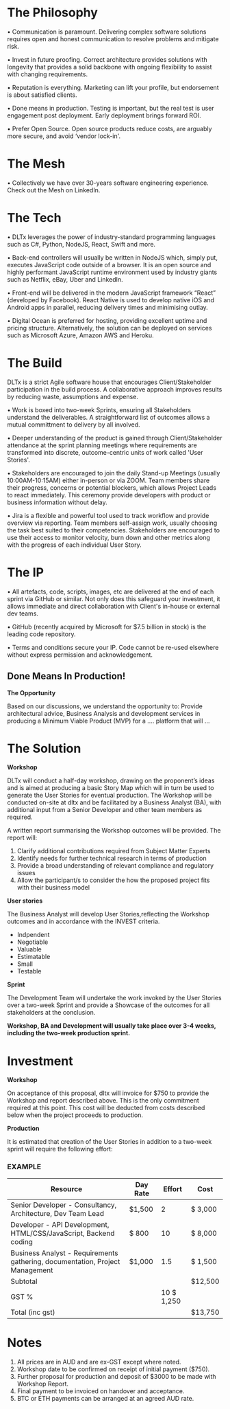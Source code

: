 # The Philosophy

• Communication is paramount. Delivering complex software solutions requires open and honest communication to resolve problems and mitigate risk.

• Invest in future proofing. Correct architecture provides solutions with longevity that provides a solid backbone with ongoing flexibility to assist with changing requirements.

• Reputation is everything. Marketing can lift your profile, but endorsement is about satisfied clients.

• Done means in production. Testing is important, but the real test is user engagement post deployment. Early deployment brings forward ROI.

• Prefer Open Source. Open source products reduce costs, are arguably more secure, and avoid ‘vendor lock-in'.

# The Mesh

• Collectively we have over 30-years software engineering experience. Check out the Mesh on LinkedIn.

# The Tech

• DLTx leverages the power of industry-standard programming languages such as C#, Python, NodeJS, React, Swift and more.

• Back-end controllers will usually be written in NodeJS which, simply put, executes JavaScript code outside of a browser.
It is an open source and highly performant JavaScript runtime environment used by industry giants such as Netflix, eBay,
Uber and LinkedIn.

• Front-end will be delivered in the modern JavaScript framework “React” (developed by Facebook). React Native is used to
develop native iOS and Android apps in parallel, reducing delivery times and minimising outlay.

• Digital Ocean is preferred for hosting, providing excellent uptime and pricing structure. Alternatively, the solution can
be deployed on services such as Microsoft Azure, Amazon AWS and Heroku.

# The Build

DLTx is a strict Agile software house that encourages Client/Stakeholder participation in the build process. A collaborative approach improves results by reducing waste, assumptions and expense.

• Work is boxed into two-week Sprints, ensuring all Stakeholders understand the deliverables. A straightforward list of outcomes allows a mutual committment to delivery by all involved.

• Deeper understanding of the product is gained through Client/Stakeholder attendance at the sprint planning meetings where requirements are transformed into discrete, outcome-centric units of work called 'User Stories'.

• Stakeholders are encouraged to join the daily Stand-up Meetings (usually 10:00AM-10:15AM) either in-person or via ZOOM. Team members share their progress, concerns or potential blockers, which allows Project Leads to react immediately. This ceremony provide developers with product or business information without delay.

• Jira is a flexible and powerful tool used to track workflow and provide overview via reporting. Team members self-assign work, usually choosing the task best suited to their competencies. Stakeholders are encouraged to use their access to monitor velocity, burn down and other metrics along with the progress of each individual User Story.

# The IP

• All artefacts, code, scripts, images, etc are delivered at the end of each sprint via GitHub or similar. Not only does this safeguard your investment, it allows immediate and direct collaboration with Client's in-house or external dev teams.

• GitHub (recently acquired by Microsoft for $7.5 billion in stock) is the leading code repository.

• Terms and conditions secure your IP. Code cannot be re-used elsewhere without express permission and acknowledgement.

## Done Means In Production!

**The Opportunity**

Based on our discussions, we understand the opportunity to:
Provide architectural advice, Business Analysis and development services in producing a Minimum Viable Product (MVP) for a .... platform that will ...

# The Solution

**Workshop**

DLTx will conduct a half-day workshop, drawing on the proponent’s ideas and is aimed at producing a basic Story Map which will in turn be used to generate the User Stories for eventual production. The Workshop will be conducted on-site at dltx and be facilitated by a Business Analyst (BA), with additional input from a Senior Developer and other team members as required.

A written report summarising the Workshop outcomes will be provided. The report will: 

1. Clarify additional contributions required from Subject Matter Experts
2. Identify needs for further technical research in terms of production
3. Provide a broad understanding of relevant compliance and regulatory issues
4. Allow the participant/s to consider the how the proposed project fits with their business model

**User stories**

The Business Analyst will develop User Stories,reflecting the Workshop outcomes and in accordance with the INVEST criteria.
* Indpendent
* Negotiable
* Valuable
* Estimatable
* Small
* Testable
 
**Sprint**

The Development Team will undertake the work invoked by the User Stories over a two-week Sprint and provide a Showcase of the outcomes for all stakeholders at the conclusion.

**Workshop, BA and Development will usually take place over 3-4 weeks, including the two-week production sprint.**

# Investment

**Workshop**

On acceptance of this proposal, dltx will invoice for $750 to provide the Workshop and report described above. This is the only commitment required at this point. This cost will be deducted from costs described below when the project	proceeds to production. 
  
**Production**

It is estimated that creation of the User Stories in addition to a two-week sprint will require the following effort:

### EXAMPLE

| __Resource__ | __Day Rate__ | __Effort__ | __Cost__ |
|-------------|------------|------------|------------|
| Senior Developer - Consultancy, Architecture, Dev Team Lead                          | $1,500 |  2  | $ 3,000 |
| Developer - API Development, HTML/CSS/JavaScript, Backend coding                     | $  800 | 10  | $ 8,000 |
| Business Analyst - Requirements gathering, documentation, Project Management         | $1,000 | 1.5 | $  1,500 |
|Subtotal                                                                                       |     |  |$12,500
|GST %                                                                                          | | 10  $  1,250 
|Total (inc gst)                                                                                |     | |$13,750 


# Notes

1. All prices are in AUD and are ex-GST except where noted.
2. Workshop date to be confirmed on receipt of initial payment ($750).
3. Further proposal for production and deposit of $3000 to be made with Workshop Report.
4. Final payment to be invoiced on handover and acceptance.
5. BTC or ETH payments can be arranged at an agreed AUD rate.


